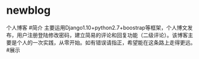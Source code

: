 # newblog
个人博客
#简介
  主要运用Django1.10+python2.7+boostrap等框架，个人博文发布，用户注册登陆修改密码，建立简易的评论和回复功能（二级评论）。该博客主要是个人的一次实践，从零开始。如有错误请指正，希望能在这条路上走得更远。
#展示
